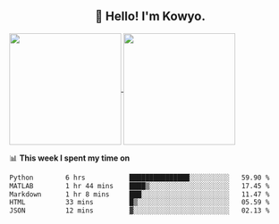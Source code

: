 <h2 align="center">👋 Hello! I'm Kowyo.</h2>

<a href="https://github.com/anuraghazra/github-readme-stats">
  <img height=200 align="center" src="https://github-readme-stats.vercel.app/api?username=kowyo" />
</a>
<a href="https://github.com/anuraghazra/convoychat">
  <img height=200 align="center" src="https://github-readme-stats.vercel.app/api/top-langs?username=kowyo&exclude_repo=Roll-a-Ball,mobile-robot,eggy-party,Engineering-Competition-Robot&layout=compact&langs_count=8&card_width=320" />
</a>

📊 **This week I spent my time on**
<!--START_SECTION:waka-->

```txt
Python        6 hrs           ███████████████░░░░░░░░░░   59.90 %
MATLAB        1 hr 44 mins    ████▒░░░░░░░░░░░░░░░░░░░░   17.45 %
Markdown      1 hr 8 mins     ███░░░░░░░░░░░░░░░░░░░░░░   11.47 %
HTML          33 mins         █▒░░░░░░░░░░░░░░░░░░░░░░░   05.59 %
JSON          12 mins         ▓░░░░░░░░░░░░░░░░░░░░░░░░   02.13 %
```

<!--END_SECTION:waka-->
